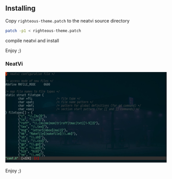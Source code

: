 ## Installing

Copy `righteous-theme.patch` to the neatvi source directory

```sh
patch -p1 < righteous-theme.patch
```

compile neatvi and install

Enjoy ;)

### NeatVi
![Screenshot](../examples/screenshot-neatvi.jpg)

Enjoy ;)
